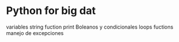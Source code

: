 # Python for big dat
variables 
string
fuction print 
Boleanos y condicionales 
loops
fuctions
manejo de excepciones 
